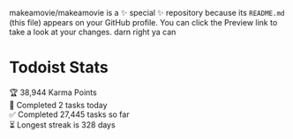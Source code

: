 makeamovie/makeamovie is a ✨ special ✨ repository because its `README.md` (this file) appears on your GitHub profile.
You can click the Preview link to take a look at your changes. darn right ya can

# Todoist Stats

<!-- TODO-IST:START -->
🏆  38,944 Karma Points           
🌸  Completed 2 tasks today           
✅  Completed 27,445 tasks so far           
⏳  Longest streak is 328 days
<!-- TODO-IST:END -->